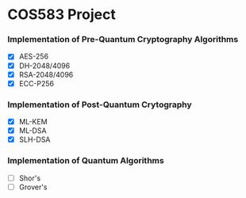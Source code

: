 # COS583 Project

### Implementation of Pre-Quantum Cryptography Algorithms
- [x] AES-256
- [x] DH-2048/4096
- [x] RSA-2048/4096
- [x] ECC-P256

### Implementation of Post-Quantum Crytography
- [x] ML-KEM
- [x] ML-DSA
- [x] SLH-DSA

### Implementation of Quantum Algorithms
- [ ] Shor's
- [ ] Grover's